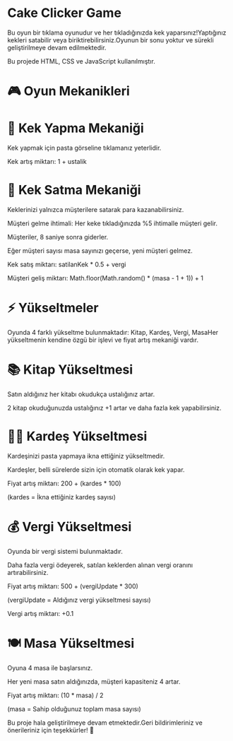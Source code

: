 # Cake Clicker Game

Bu oyun bir tıklama oyunudur ve her tıkladığınızda kek yaparsınız!Yaptığınız kekleri satabilir veya biriktirebilirsiniz.Oyunun bir sonu yoktur ve sürekli geliştirilmeye devam edilmektedir.

Bu projede HTML, CSS ve JavaScript kullanılmıştır.

# 🎮 Oyun Mekanikleri

# 📌 Kek Yapma Mekaniği

Kek yapmak için pasta görseline tıklamanız yeterlidir.

Kek artış miktarı: 1 + ustalik

# 📌 Kek Satma Mekaniği

Keklerinizi yalnızca müşterilere satarak para kazanabilirsiniz.

Müşteri gelme ihtimali: Her keke tıkladığınızda %5 ihtimalle müşteri gelir.

Müşteriler, 8 saniye sonra giderler.

Eğer müşteri sayısı masa sayınızı geçerse, yeni müşteri gelmez.

Kek satış miktarı: satilanKek * 0.5 + vergi

Müşteri geliş miktarı: Math.floor(Math.random() * (masa - 1 + 1)) + 1

# ⚡ Yükseltmeler

Oyunda 4 farklı yükseltme bulunmaktadır: Kitap, Kardeş, Vergi, MasaHer yükseltmenin kendine özgü bir işlevi ve fiyat artış mekaniği vardır.

# 📚 Kitap Yükseltmesi

Satın aldığınız her kitabı okudukça ustalığınız artar.

2 kitap okuduğunuzda ustalığınız +1 artar ve daha fazla kek yapabilirsiniz.

# 👨‍👦 Kardeş Yükseltmesi

Kardeşinizi pasta yapmaya ikna ettiğiniz yükseltmedir.

Kardeşler, belli sürelerde sizin için otomatik olarak kek yapar.

Fiyat artış miktarı: 200 + (kardes * 100)

(kardes = İkna ettiğiniz kardeş sayısı)

# 💰 Vergi Yükseltmesi

Oyunda bir vergi sistemi bulunmaktadır.

Daha fazla vergi ödeyerek, satılan keklerden alınan vergi oranını artırabilirsiniz.

Fiyat artış miktarı: 500 + (vergiUpdate * 300)

(vergiUpdate = Aldığınız vergi yükseltmesi sayısı)

Vergi artış miktarı: +0.1

# 🍽️ Masa Yükseltmesi

Oyuna 4 masa ile başlarsınız.

Her yeni masa satın aldığınızda, müşteri kapasiteniz 4 artar.

Fiyat artış miktarı: (10 * masa) / 2

(masa = Sahip olduğunuz toplam masa sayısı)

Bu proje hala geliştirilmeye devam etmektedir.Geri bildirimleriniz ve önerileriniz için teşekkürler! 🎂



